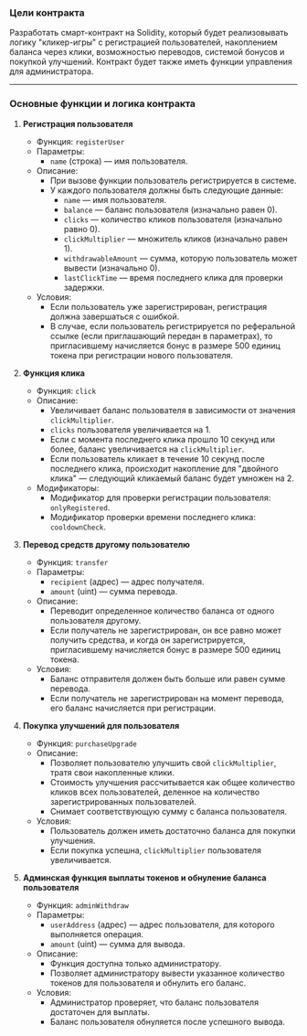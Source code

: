 ### Цели контракта

Разработать смарт-контракт на Solidity, который будет реализовывать логику "кликер-игры" с регистрацией пользователей, накоплением баланса через клики, возможностью переводов, системой бонусов и покупкой улучшений. Контракт будет также иметь функции управления для администратора.

---

### Основные функции и логика контракта

1. **Регистрация пользователя**
    
    - Функция: `registerUser`
    - Параметры:
        - `name` (строка) — имя пользователя.
    - Описание:
        - При вызове функции пользователь регистрируется в системе.
        - У каждого пользователя должны быть следующие данные:
            - `name` — имя пользователя.
            - `balance` — баланс пользователя (изначально равен 0).
            - `clicks` — количество кликов пользователя (изначально равно 0).
            - `clickMultiplier` — множитель кликов (изначально равен 1).
            - `withdrawableAmount` — сумма, которую пользователь может вывести (изначально 0).
            - `lastClickTime` — время последнего клика для проверки задержки.
    - Условия:
        - Если пользователь уже зарегистрирован, регистрация должна завершаться с ошибкой.
        - В случае, если пользователь регистрируется по реферальной ссылке (если приглашающий передан в параметрах), то пригласившему начисляется бонус в размере 500 единиц токена при регистрации нового пользователя.
2. **Функция клика**
    
    - Функция: `click`
    - Описание:
        - Увеличивает баланс пользователя в зависимости от значения `clickMultiplier`.
        - `clicks` пользователя увеличивается на 1.
        - Если с момента последнего клика прошло 10 секунд или более, баланс увеличивается на `clickMultiplier`.
        - Если пользователь кликает в течение 10 секунд после последнего клика, происходит накопление для "двойного клика" — следующий кликаемый баланс будет умножен на 2.
    - Модификаторы:
        - Модификатор для проверки регистрации пользователя: `onlyRegistered`.
        - Модификатор проверки времени последнего клика: `cooldownCheck`.
3. **Перевод средств другому пользователю**
    
    - Функция: `transfer`
    - Параметры:
        - `recipient` (адрес) — адрес получателя.
        - `amount` (uint) — сумма перевода.
    - Описание:
        - Переводит определенное количество баланса от одного пользователя другому.
        - Если получатель не зарегистрирован, он все равно может получить средства, и когда он зарегистрируется, пригласившему начисляется бонус в размере 500 единиц токена.
    - Условия:
        - Баланс отправителя должен быть больше или равен сумме перевода.
        - Если получатель не зарегистрирован на момент перевода, его баланс начисляется при регистрации.
4. **Покупка улучшений для пользователя**
    
    - Функция: `purchaseUpgrade`
    - Описание:
        - Позволяет пользователю улучшить свой `clickMultiplier`, тратя свои накопленные клики.
        - Стоимость улучшения рассчитывается как общее количество кликов всех пользователей, деленное на количество зарегистрированных пользователей.
        - Снимает соответствующую сумму с баланса пользователя.
    - Условия:
        - Пользователь должен иметь достаточно баланса для покупки улучшения.
        - Если покупка успешна, `clickMultiplier` пользователя увеличивается.
5. **Админская функция выплаты токенов и обнуление баланса пользователя**
    
    - Функция: `adminWithdraw`
    - Параметры:
        - `userAddress` (адрес) — адрес пользователя, для которого выполняется операция.
        - `amount` (uint) — сумма для вывода.
    - Описание:
        - Функция доступна только администратору.
        - Позволяет администратору вывести указанное количество токенов для пользователя и обнулить его баланс.
    - Условия:
        - Администратор проверяет, что баланс пользователя достаточен для выплаты.
        - Баланс пользователя обнуляется после успешного вывода.